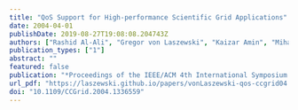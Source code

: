 ```yaml
---
title: "QoS Support for High-performance Scientific Grid Applications"
date: 2004-04-01
publishDate: 2019-08-27T19:08:08.204743Z
authors: ["Rashid Al-Ali", "Gregor von Laszewski", "Kaizar Amin", "Mihael Hategan", "Omer Rana", "David Walker", "Nester Zaluzec"]
publication_types: ["1"]
abstract: ""
featured: false
publication: "*Proceedings of the IEEE/ACM 4th International Symposium on Cluster Computing and the Grid (CCGrid 2004)*"
url_pdf: "https://laszewski.github.io/papers/vonLaszewski-qos-ccgrid04.pdf"
doi: "10.1109/CCGrid.2004.1336559"
---
```


